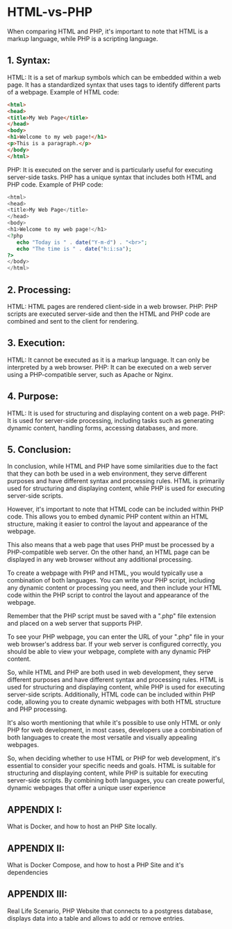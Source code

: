 # HTML-vs-PHP

When comparing HTML and PHP, it's important to note that HTML is a markup language, while PHP is a scripting language.

## 1. Syntax:

HTML: It is a set of markup symbols which can be embedded within a web page. It has a standardized syntax that uses tags to identify different parts of a webpage.
Example of HTML code:

```html
<html>
<head>
<title>My Web Page</title>
</head>
<body>
<h1>Welcome to my web page!</h1>
<p>This is a paragraph.</p>
</body>
</html>
```

PHP: It is executed on the server and is particularly useful for executing server-side tasks. PHP has a unique syntax that includes both HTML and PHP code.
Example of PHP code:

```php
<html>
<head>
<title>My Web Page</title>
</head>
<body>
<h1>Welcome to my web page!</h1>
<?php
   echo "Today is " . date("Y-m-d") . "<br>";
   echo "The time is " . date("h:i:sa");
?>
</body>
</html>
```

## 2. Processing:

HTML: HTML pages are rendered client-side in a web browser.
PHP: PHP scripts are executed server-side and then the HTML and PHP code are combined and sent to the client for rendering.

## 3. Execution:

HTML: It cannot be executed as it is a markup language. It can only be interpreted by a web browser.
PHP: It can be executed on a web server using a PHP-compatible server, such as Apache or Nginx.

## 4. Purpose:

HTML: It is used for structuring and displaying content on a web page.
PHP: It is used for server-side processing, including tasks such as generating dynamic content, handling forms, accessing databases, and more.

## 5. Conclusion:

In conclusion, while HTML and PHP have some similarities due to the fact that they can both be used in a web environment, they serve different purposes and have different syntax and processing rules. HTML is primarily used for structuring and displaying content, while PHP is used for executing server-side scripts.</s>

However, it's important to note that HTML code can be included within PHP code. This allows you to embed dynamic PHP content within an HTML structure, making it easier to control the layout and appearance of the webpage.</s>

This also means that a web page that uses PHP must be processed by a PHP-compatible web server. On the other hand, an HTML page can be displayed in any web browser without any additional processing.</s>

To create a webpage with PHP and HTML, you would typically use a combination of both languages. You can write your PHP script, including any dynamic content or processing you need, and then include your HTML code within the PHP script to control the layout and appearance of the webpage.</s>

Remember that the PHP script must be saved with a ".php" file extension and placed on a web server that supports PHP.</s>

To see your PHP webpage, you can enter the URL of your ".php" file in your web browser's address bar. If your web server is configured correctly, you should be able to view your webpage, complete with any dynamic PHP content.</s>

So, while HTML and PHP are both used in web development, they serve different purposes and have different syntax and processing rules. HTML is used for structuring and displaying content, while PHP is used for executing server-side scripts. Additionally, HTML code can be included within PHP code, allowing you to create dynamic webpages with both HTML structure and PHP processing.</s>

It's also worth mentioning that while it's possible to use only HTML or only PHP for web development, in most cases, developers use a combination of both languages to create the most versatile and visually appealing webpages.</s>

So, when deciding whether to use HTML or PHP for web development, it's essential to consider your specific needs and goals. HTML is suitable for structuring and displaying content, while PHP is suitable for executing server-side scripts. By combining both languages, you can create powerful, dynamic webpages that offer a unique user experience


## APPENDIX I:

What is Docker, and how to host an PHP Site locally.

## APPENDIX II:

What is Docker Compose, and how to host a PHP Site and it's dependencies

## APPENDIX III: 

Real Life Scenario, PHP Website that connects to a postgress database, displays data into a table and allows to add or remove entries.
